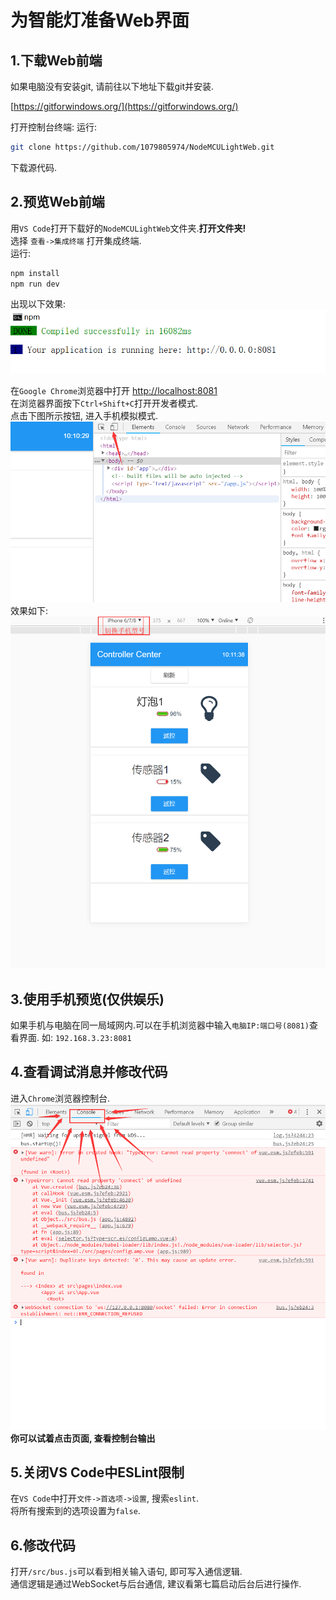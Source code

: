 # 为智能灯准备Web界面

## 1.下载Web前端
如果电脑没有安装git, 请前往以下地址下载git并安装.

[https://gitforwindows.org/](https://gitforwindows.org/)

打开控制台终端: 
运行:
```Bash
git clone https://github.com/1079805974/NodeMCULightWeb.git
```
下载源代码.

## 2.预览Web前端
用`VS Code`打开下载好的`NodeMCULightWeb`文件夹.**打开文件夹!**  
选择 `查看->集成终端` 打开集成终端.  
运行:
```Bash
npm install
npm run dev
```
出现以下效果:
![npm run dev](./npmrundev.png)

在`Google Chrome`浏览器中打开 [http://localhost:8081](http://localhost:8081)  
在浏览器界面按下`Ctrl+Shift+C`打开开发者模式.  
点击下图所示按钮, 进入手机模拟模式.
![phone](./phone.png)
效果如下:
![phone](./effect.png)

## 3.使用手机预览(仅供娱乐)
如果手机与电脑在同一局域网内.可以在手机浏览器中输入`电脑IP:端口号(8081)`查看界面.
如: `192.168.3.23:8081`

## 4.查看调试消息并修改代码
进入`Chrome`浏览器控制台.
![phone](./console.png)
**你可以试着点击页面, 查看控制台输出**

## 5.关闭VS Code中ESLint限制
在`VS Code`中打开`文件->首选项->设置`, 搜索`eslint`.  
将所有搜索到的选项设置为`false`.

## 6.修改代码
打开`/src/bus.js`可以看到相关输入语句, 即可写入通信逻辑.  
通信逻辑是通过WebSocket与后台通信, 建议看第七篇启动后台后进行操作.

